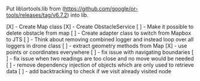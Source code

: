 Put lib\ortools.lib from (https://github.com/google/or-tools/releases/tag/v6.7.2) into lib.

[X] - Create Map class
[X] - Create ObstacleService
[ ] - Make it possible to delete obstacle from map
[ ] - Create adapter class to switch from Mapbox to JTS
[ ] - Think about removing combined logger and instead loop over all loggers in drone class
[ ] - extract geometry methods from Map
[X] - use points or coordinates everywhere
[ ] - fix issue with navigating boundaries
[ ] - fix issue when two readings are too close and no move would be needed
[ ] - remove dependency injection of objects which are only used to retrieve data
[ ] - add backtracking to check if we visit already visited node